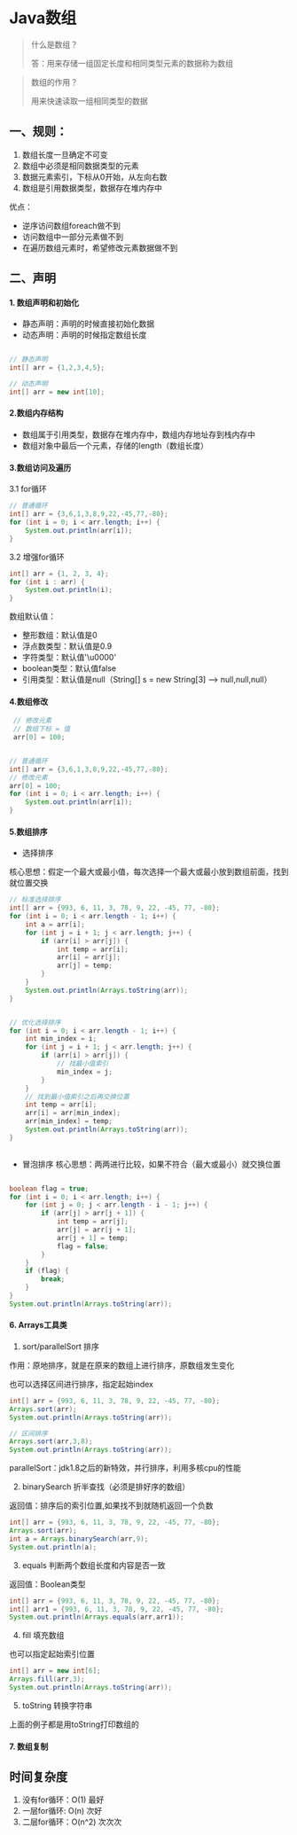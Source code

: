 # Java数组

> 什么是数组？
>
> 答：用来存储一组固定长度和相同类型元素的数据称为数组
>


> 数组的作用？
> 
> 用来快速读取一组相同类型的数据
>


## 一、规则：
1. 数组长度一旦确定不可变
2. 数组中必须是相同数据类型的元素
3. 数据元素索引，下标从0开始，从左向右数
4. 数组是引用数据类型，数据存在堆内存中

优点：
* 逆序访问数组foreach做不到
* 访问数组中一部分元素做不到
* 在遍历数组元素时，希望修改元素数据做不到


## 二、声明


#### 1. 数组声明和初始化

* 静态声明：声明的时候直接初始化数据
* 动态声明：声明的时候指定数组长度


```java

// 静态声明
int[] arr = {1,2,3,4,5};

// 动态声明
int[] arr = new int[10];

```
 
#### 2.数组内存结构

* 数组属于引用类型，数据存在堆内存中，数组内存地址存到栈内存中
* 数组对象中最后一个元素，存储的length（数组长度）


#### 3.数组访问及遍历

3.1 for循环

```java
// 普通循环
int[] arr = {3,6,1,3,8,9,22,-45,77,-80};
for (int i = 0; i < arr.length; i++) {
    System.out.println(arr[i]);
}
```

3.2 增强for循环


```java
int[] arr = {1, 2, 3, 4};
for (int i : arr) {
    System.out.println(i);
}
```        

数组默认值：
* 整形数组：默认值是0
* 浮点数类型：默认值是0.9
* 字符类型：默认值'\u0000'
* boolean类型：默认值false
* 引用类型：默认值是null（String[] s = new String[3] --> null,null,null）



#### 4.数组修改

```java
 // 修改元素
 // 数组下标 = 值
 arr[0] = 100;


// 普通循环
int[] arr = {3,6,1,3,8,9,22,-45,77,-80};
// 修改元素
arr[0] = 100;
for (int i = 0; i < arr.length; i++) {
    System.out.println(arr[i]);
}

```




#### 5.数组排序


* 选择排序

核心思想：假定一个最大或最小值，每次选择一个最大或最小放到数组前面，找到就位置交换
```java
// 标准选择排序
int[] arr = {993, 6, 11, 3, 78, 9, 22, -45, 77, -80};
for (int i = 0; i < arr.length - 1; i++) {
    int a = arr[i];
    for (int j = i + 1; j < arr.length; j++) {
        if (arr[i] > arr[j]) {
            int temp = arr[i];
            arr[i] = arr[j];
            arr[j] = temp;
        }
    }
    System.out.println(Arrays.toString(arr));
}


// 优化选择排序
for (int i = 0; i < arr.length - 1; i++) {
    int min_index = i;
    for (int j = i + 1; j < arr.length; j++) {
        if (arr[i] > arr[j]) {
            // 找最小值索引
            min_index = j;
        }
    }
    // 找到最小值索引之后再交换位置
    int temp = arr[i];
    arr[i] = arr[min_index];
    arr[min_index] = temp;
    System.out.println(Arrays.toString(arr));
}
        
```        



* 冒泡排序
核心思想：两两进行比较，如果不符合（最大或最小）就交换位置

```java

boolean flag = true;
for (int i = 0; i < arr.length; i++) {
    for (int j = 0; j < arr.length - i - 1; j++) {
        if (arr[j] > arr[j + 1]) {
            int temp = arr[j];
            arr[j] = arr[j + 1];
            arr[j + 1] = temp;
            flag = false;
        }
    }
    if (flag) {
        break;
    }
}
System.out.println(Arrays.toString(arr));
```





#### 6. Arrays工具类

1. sort/parallelSort 排序


作用：原地排序，就是在原来的数组上进行排序，原数组发生变化

也可以选择区间进行排序，指定起始index

```java
int[] arr = {993, 6, 11, 3, 78, 9, 22, -45, 77, -80};
Arrays.sort(arr);
System.out.println(Arrays.toString(arr));

// 区间排序
Arrays.sort(arr,3,8);
System.out.println(Arrays.toString(arr));
```

parallelSort：jdk1.8之后的新特效，并行排序，利用多核cpu的性能


2. binarySearch 折半查找（必须是排好序的数组）

返回值：排序后的索引位置,如果找不到就随机返回一个负数

```java
int[] arr = {993, 6, 11, 3, 78, 9, 22, -45, 77, -80};
Arrays.sort(arr);
int a = Arrays.binarySearch(arr,9);
System.out.println(a);
```
3. equals 判断两个数组长度和内容是否一致

返回值：Boolean类型
```java
int[] arr = {993, 6, 11, 3, 78, 9, 22, -45, 77, -80};
int[] arr1 = {993, 6, 11, 3, 78, 9, 22, -45, 77, -80};
System.out.println(Arrays.equals(arr,arr1));
```


4. fill 填充数组

也可以指定起始索引位置

```java
int[] arr = new int[6];
Arrays.fill(arr,3);
System.out.println(Arrays.toString(arr));
```

5. toString 转换字符串

上面的例子都是用toString打印数组的



#### 7. 数组复制






## 时间复杂度

1. 没有for循环：O(1) 最好
2. 一层for循环: O(n) 次好
3. 二层for循环：O(n^2) 次次次




